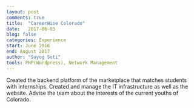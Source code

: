 ```yaml
---
layout: post
comments: true
title:  "CareerWise Colorado"
date:   2017-06-03
blog: false
categories: Experience
start: June 2016
end: August 2017
author: "Suyog Soti"
tools: PHP(Wordpress), Network Management
---
```


Created the backend platform of the marketplace that matches students with internships. 
Created and manage the IT infrastructure as well as the website. 
Advise the team about the interests of the current youths of Colorado.
